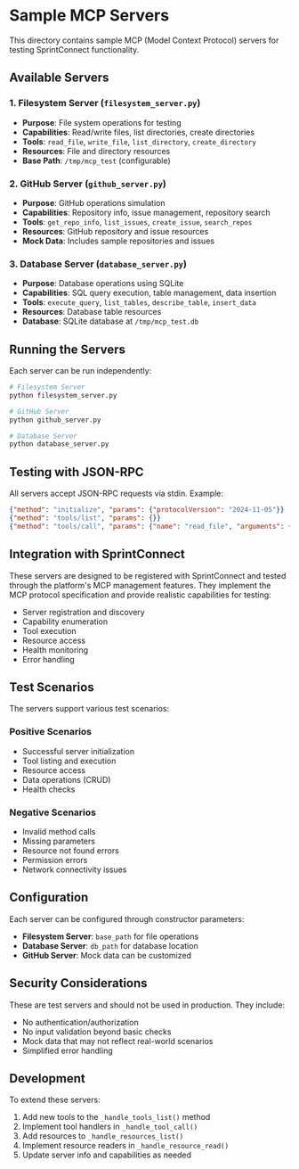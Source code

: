 # Sample MCP Servers

This directory contains sample MCP (Model Context Protocol) servers for testing SprintConnect functionality.

## Available Servers

### 1. Filesystem Server (`filesystem_server.py`)
- **Purpose**: File system operations for testing
- **Capabilities**: Read/write files, list directories, create directories
- **Tools**: `read_file`, `write_file`, `list_directory`, `create_directory`
- **Resources**: File and directory resources
- **Base Path**: `/tmp/mcp_test` (configurable)

### 2. GitHub Server (`github_server.py`)
- **Purpose**: GitHub operations simulation
- **Capabilities**: Repository info, issue management, repository search
- **Tools**: `get_repo_info`, `list_issues`, `create_issue`, `search_repos`
- **Resources**: GitHub repository and issue resources
- **Mock Data**: Includes sample repositories and issues

### 3. Database Server (`database_server.py`)
- **Purpose**: Database operations using SQLite
- **Capabilities**: SQL query execution, table management, data insertion
- **Tools**: `execute_query`, `list_tables`, `describe_table`, `insert_data`
- **Resources**: Database table resources
- **Database**: SQLite database at `/tmp/mcp_test.db`

## Running the Servers

Each server can be run independently:

```bash
# Filesystem Server
python filesystem_server.py

# GitHub Server
python github_server.py

# Database Server
python database_server.py
```

## Testing with JSON-RPC

All servers accept JSON-RPC requests via stdin. Example:

```json
{"method": "initialize", "params": {"protocolVersion": "2024-11-05"}}
{"method": "tools/list", "params": {}}
{"method": "tools/call", "params": {"name": "read_file", "arguments": {"path": "test.txt"}}}
```

## Integration with SprintConnect

These servers are designed to be registered with SprintConnect and tested through the platform's MCP management features. They implement the MCP protocol specification and provide realistic capabilities for testing:

- Server registration and discovery
- Capability enumeration
- Tool execution
- Resource access
- Health monitoring
- Error handling

## Test Scenarios

The servers support various test scenarios:

### Positive Scenarios
- Successful server initialization
- Tool listing and execution
- Resource access
- Data operations (CRUD)
- Health checks

### Negative Scenarios
- Invalid method calls
- Missing parameters
- Resource not found errors
- Permission errors
- Network connectivity issues

## Configuration

Each server can be configured through constructor parameters:

- **Filesystem Server**: `base_path` for file operations
- **Database Server**: `db_path` for database location
- **GitHub Server**: Mock data can be customized

## Security Considerations

These are test servers and should not be used in production. They include:
- No authentication/authorization
- No input validation beyond basic checks
- Mock data that may not reflect real-world scenarios
- Simplified error handling

## Development

To extend these servers:

1. Add new tools to the `_handle_tools_list()` method
2. Implement tool handlers in `_handle_tool_call()`
3. Add resources to `_handle_resources_list()`
4. Implement resource readers in `_handle_resource_read()`
5. Update server info and capabilities as needed
